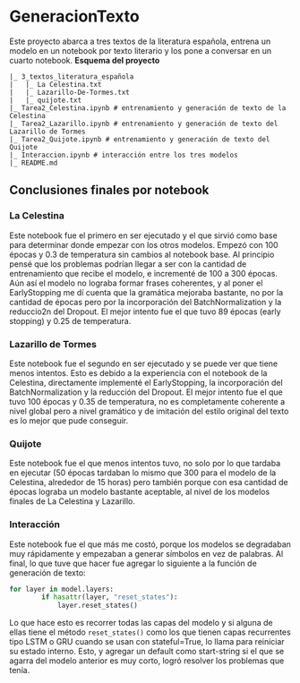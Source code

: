 # GeneracionTexto
Este proyecto abarca a tres textos de la literatura española, entrena un modelo en un notebook por texto literario y los pone a conversar en un cuarto notebook.
**Esquema del proyecto**
```
|_ 3_textos_literatura_española
|   |_ La Celestina.txt
|   |_ Lazarillo-De-Tormes.txt
|   |_ quijote.txt
|_ Tarea2_Celestina.ipynb # entrenamiento y generación de texto de la Celestina
|_ Tarea2_Lazarillo.ipynb # entrenamiento y generación de texto del Lazarillo de Tormes
|_ Tarea2_Quijote.ipynb # entrenamiento y generación de texto del Quijote
|_ Interaccion.ipynb # interacción entre los tres modelos
|_ README.md
```

## Conclusiones finales por notebook
### La Celestina
Este notebook fue el primero en ser ejecutado y el que sirvió como base para determinar donde empezar con los otros modelos. Empezó con 100 épocas y 0.3 de temperatura sin cambios al notebook base. Al principio pensé que los problemas podrían llegar a ser con la cantidad de entrenamiento que recibe el modelo, e incrementé de 100 a 300 épocas. Aún así el modelo no lograba formar frases coherentes, y al poner el EarlyStopping me dí cuenta que la gramática mejoraba bastante, no por la cantidad de épocas pero por la incorporación del BatchNormalization y la reduccio2n del Dropout. El mejor intento fue el que tuvo 89 épocas (early stopping) y 0.25 de temperatura.

### Lazarillo de Tormes
Este notebook fue el segundo en ser ejecutado y se puede ver que tiene menos intentos. Esto es debido a la experiencia con el notebook de la Celestina, directamente implementé el EarlyStopping, la incorporación del BatchNormalization y la reducción del Dropout. El mejor intento fue el que tuvo 100 épocas y 0.35 de temperatura, no es completamente coherente a nivel global pero a nivel gramático y de imitación del estilo original del texto es lo mejor que pude conseguir.

### Quijote
Este notebook fue el que menos intentos tuvo, no solo por lo que tardaba en ejecutar (50 épocas tardaban lo mismo que 300 para el modelo de la Celestina, alrededor de 15 horas) pero también porque con esa cantidad de épocas lograba un modelo bastante aceptable, al nivel de los modelos finales de La Celestina y Lazarillo.

### Interacción
Este notebook fue el que más me costó, porque los modelos se degradaban muy rápidamente y empezaban a generar símbolos en vez de palabras. Al final, lo que tuve que hacer fue agregar lo siguiente a la función de generación de texto:
``` python
for layer in model.layers:
        if hasattr(layer, "reset_states"):
            layer.reset_states()
```
Lo que hace esto es recorrer todas las capas del modelo y si alguna de ellas tiene el método `reset_states()` como los que tienen capas recurrentes tipo LSTM o GRU cuando se usan con stateful=True, lo llama para reiniciar su estado interno. Esto, y agregar un default como start-string si el que se agarra del modelo anterior es muy corto, logró resolver los problemas que tenía.